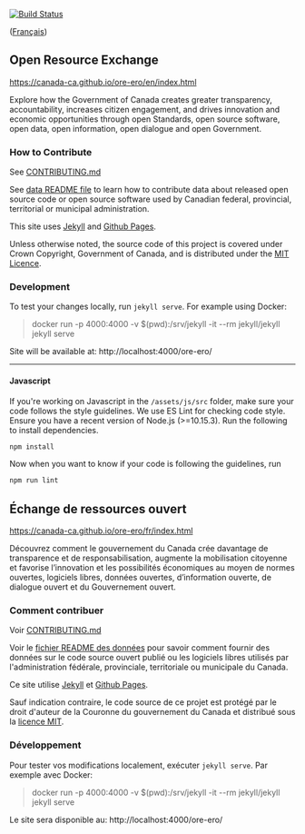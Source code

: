 [![Build Status](https://travis-ci.org/canada-ca/ore-ero.svg?branch=master)](https://travis-ci.org/canada-ca/ore-ero)

([Français](#échange-de-ressources-ouvert))

## Open Resource Exchange

https://canada-ca.github.io/ore-ero/en/index.html

Explore how the Government of Canada creates greater transparency, accountability, increases citizen engagement, and drives innovation and economic opportunities through open Standards, open source software, open data, open information, open dialogue and open Government.

### How to Contribute

See [CONTRIBUTING.md](CONTRIBUTING.md)

See [data README file](_data) to learn how to contribute data about released open source code or open source software used by Canadian federal, provincial, territorial or municipal administration.

This site uses [Jekyll](https://jekyllrb.com/) and [Github Pages](https://pages.github.com/).

Unless otherwise noted, the source code of this project is covered under Crown Copyright, Government of Canada, and is distributed under the [MIT Licence](LICENSE.txt).

### Development

To test your changes locally, run `jekyll serve`. For example using Docker:

> docker run -p 4000:4000 -v $(pwd):/srv/jekyll -it --rm jekyll/jekyll jekyll serve

Site will be available at: http://localhost:4000/ore-ero/
______________________

#### Javascript

If you're working on Javascript in the `/assets/js/src` folder, make sure your code follows the style guidelines. We use ES Lint for checking code style. Ensure you have a recent version of Node.js (>=10.15.3). Run the following to install dependencies. 

``` bash
npm install
```

Now when you want to know if your code is following the guidelines, run 
``` bash
npm run lint
```

## Échange de ressources ouvert

https://canada-ca.github.io/ore-ero/fr/index.html

Découvrez comment le gouvernement du Canada crée davantage de transparence et de responsabilisation, augmente la mobilisation citoyenne et favorise l’innovation et les possibilités économiques au moyen de normes ouvertes, logiciels libres, données ouvertes, d’information ouverte, de dialogue ouvert et du Gouvernement ouvert.

### Comment contribuer

Voir [CONTRIBUTING.md](CONTRIBUTING.md)

Voir le [fichier README des données](_data) pour savoir comment fournir des données sur le code source ouvert publié ou les logiciels libres utilisés par l'administration fédérale, provinciale, territoriale ou municipale du Canada.

Ce site utilise [Jekyll](https://jekyllrb.com/) et [Github Pages](https://pages.github.com/).

Sauf indication contraire, le code source de ce projet est protégé par le droit d'auteur de la Couronne du gouvernement du Canada et distribué sous la [licence MIT](LICENSE.txt).

### Développement

Pour tester vos modifications localement, exécuter `jekyll serve`. Par exemple avec Docker:

> docker run -p 4000:4000 -v $(pwd):/srv/jekyll -it --rm jekyll/jekyll jekyll serve

Le site sera disponible au: http://localhost:4000/ore-ero/
